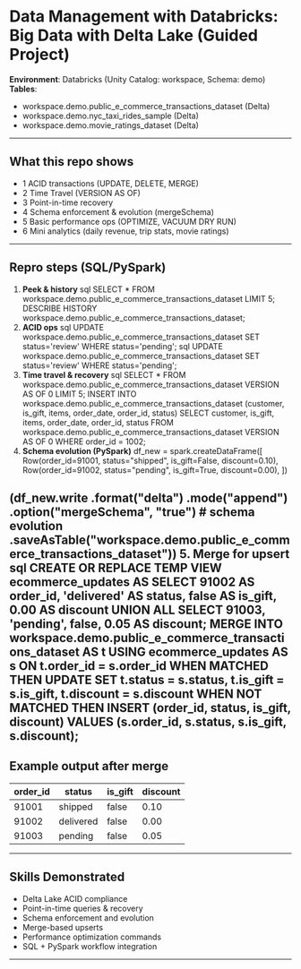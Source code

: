 # Data Management with Databricks: Big Data with Delta Lake (Guided Project)

**Environment**: Databricks (Unity Catalog: workspace, Schema: demo)  
**Tables**: 
- workspace.demo.public_e_commerce_transactions_dataset (Delta)
- workspace.demo.nyc_taxi_rides_sample (Delta)
- workspace.demo.movie_ratings_dataset (Delta)

---

## What this repo shows
- 1 ACID transactions (UPDATE, DELETE, MERGE)
- 2 Time Travel (VERSION AS OF)
- 3 Point-in-time recovery
- 4 Schema enforcement & evolution (mergeSchema)
- 5 Basic performance ops (OPTIMIZE, VACUUM DRY RUN)
- 6 Mini analytics (daily revenue, trip stats, movie ratings)

---

## Repro steps (SQL/PySpark)

1. **Peek & history**
sql SELECT * FROM workspace.demo.public_e_commerce_transactions_dataset LIMIT 5; DESCRIBE HISTORY workspace.demo.public_e_commerce_transactions_dataset;
2. **ACID ops**
sql UPDATE workspace.demo.public_e_commerce_transactions_dataset SET status='review' WHERE status='pending';
sql UPDATE workspace.demo.public_e_commerce_transactions_dataset SET status='review' WHERE status='pending';
3. **Time travel & recovery**
sql SELECT * FROM workspace.demo.public_e_commerce_transactions_dataset VERSION AS OF 0 LIMIT 5;
INSERT INTO workspace.demo.public_e_commerce_transactions_dataset (customer, is_gift, items, order_date, order_id, status)
SELECT customer, is_gift, items, order_date, order_id, status
FROM workspace.demo.public_e_commerce_transactions_dataset VERSION AS OF 0
WHERE order_id = 1002;
4. **Schema evolution (PySpark)**
df_new = spark.createDataFrame([
    Row(order_id=91001, status="shipped", is_gift=False, discount=0.10),
    Row(order_id=91002, status="pending", is_gift=True,  discount=0.00),
])

(df_new.write
  .format("delta")
  .mode("append")
  .option("mergeSchema", "true")  # schema evolution
  .saveAsTable("workspace.demo.public_e_commerce_transactions_dataset"))
  5. **Merge for upsert**
  sql CREATE OR REPLACE TEMP VIEW ecommerce_updates AS SELECT 91002 AS order_id, 'delivered' AS status, false AS is_gift, 0.00 AS discount UNION ALL SELECT 91003, 'pending', false, 0.05 AS discount;
  MERGE INTO workspace.demo.public_e_commerce_transactions_dataset AS t
USING ecommerce_updates AS s
ON t.order_id = s.order_id
WHEN MATCHED THEN UPDATE SET
  t.status   = s.status,
  t.is_gift  = s.is_gift,
  t.discount = s.discount
WHEN NOT MATCHED THEN INSERT (order_id, status, is_gift, discount)
VALUES (s.order_id, s.status, s.is_gift, s.discount);
---

## Example output after merge

 order_id | status     | is_gift | discount |
----------|-----------|---------|----------|
 91001    | shipped   | false   | 0.10     |
 91002    | delivered | false   | 0.00     |
 91003    | pending   | false   | 0.05     |

---

## Skills Demonstrated
- Delta Lake ACID compliance
- Point-in-time queries & recovery
- Schema enforcement and evolution
- Merge-based upserts
- Performance optimization commands
- SQL + PySpark workflow integration

---
